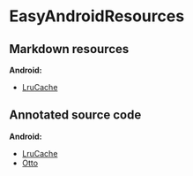 EasyAndroidResources
==


## Markdown resources

**Android:**
- [LruCache]()



## Annotated source code

**Android:**
- [LruCache]()
- [Otto]()

